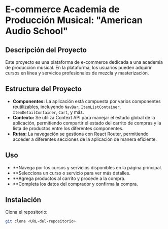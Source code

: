 # E-commerce Academia de Producción Musical: "American Audio School"

## Descripción del Proyecto

Este proyecto es una plataforma de e-commerce dedicada a una academia de producción musical. En la plataforma, los usuarios pueden adquirir cursos en línea y servicios profesionales de mezcla y masterización. 

## Estructura del Proyecto

- **Componentes:** La aplicación está compuesta por varios componentes reutilizables, incluyendo `NavBar`, `ItemListContainer`, `ItemDetailContainer`, `Cart`, y más.
- **Contexto:** Se utiliza Context API para manejar el estado global de la aplicación, permitiendo compartir el estado del carrito de compras y la lista de productos entre los diferentes componentes.
- **Rutas:** La navegación se gestiona con React Router, permitiendo acceder a diferentes secciones de la aplicación de manera eficiente.

## Uso

- **Navega por los cursos y servicios disponibles en la página principal.
- **Selecciona un curso o servicio para ver más detalles.
- **Agrega productos al carrito y procede a la compra.
- **Completa los datos del comprador y confirma la compra.

## Instalación

Clona el repositorio:
   ```bash
   git clone <URL-del-repositorio>
